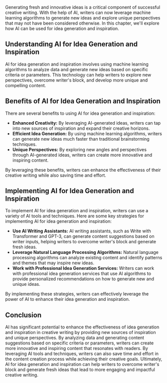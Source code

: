 
Generating fresh and innovative ideas is a critical component of successful creative writing. With the help of AI, writers can now leverage machine learning algorithms to generate new ideas and explore unique perspectives that may not have been considered otherwise. In this chapter, we'll explore how AI can be used for idea generation and inspiration.

Understanding AI for Idea Generation and Inspiration
----------------------------------------------------

AI for idea generation and inspiration involves using machine learning algorithms to analyze data and generate new ideas based on specific criteria or parameters. This technology can help writers to explore new perspectives, overcome writer's block, and develop more unique and compelling content.

Benefits of AI for Idea Generation and Inspiration
--------------------------------------------------

There are several benefits to using AI for idea generation and inspiration:

* **Enhanced Creativity:** By leveraging AI-generated ideas, writers can tap into new sources of inspiration and expand their creative horizons.
* **Efficient Idea Generation:** By using machine learning algorithms, writers can generate new ideas much faster than traditional brainstorming techniques.
* **Unique Perspectives:** By exploring new angles and perspectives through AI-generated ideas, writers can create more innovative and inspiring content.

By leveraging these benefits, writers can enhance the effectiveness of their creative writing while also saving time and effort.

Implementing AI for Idea Generation and Inspiration
---------------------------------------------------

To implement AI for idea generation and inspiration, writers can use a variety of AI tools and techniques. Here are some key strategies for implementing AI for idea generation and inspiration:

* **Use AI Writing Assistants:** AI writing assistants, such as Write with Transformer and GPT-3, can generate content suggestions based on writer inputs, helping writers to overcome writer's block and generate fresh ideas.
* **Leverage Natural Language Processing Algorithms:** Natural language processing algorithms can analyze existing content and identify patterns and themes that may inspire new ideas.
* **Work with Professional Idea Generation Services:** Writers can work with professional idea generation services that use AI algorithms to provide personalized recommendations on how to generate new and unique ideas.

By implementing these strategies, writers can effectively leverage the power of AI to enhance their idea generation and inspiration.

Conclusion
----------

AI has significant potential to enhance the effectiveness of idea generation and inspiration in creative writing by providing new sources of inspiration and unique perspectives. By analyzing data and generating content suggestions based on specific criteria or parameters, writers can create more innovative and inspiring content that resonates with readers. By leveraging AI tools and techniques, writers can also save time and effort in the content creation process while achieving their creative goals. Ultimately, AI for idea generation and inspiration can help writers to overcome writer's block and generate fresh ideas that lead to more engaging and impactful creative writing.
